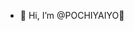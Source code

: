 - 👋 Hi, I’m @POCHIYAIYO👀 

<!---
POCHIYAIYO/POCHIYAIYO is a ✨ special ✨ repository because its `README.md` (this file) appears on your GitHub profile.
You can click the Preview link to take a look at your changes.
--->
